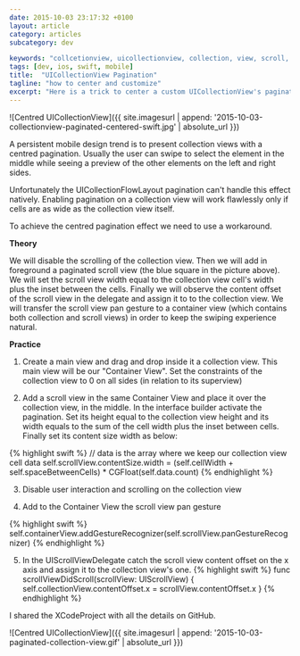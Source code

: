 ```yaml
---
date: 2015-10-03 23:17:32 +0100
layout: article
category: articles
subcategory: dev

keywords: "collcetionview, uicollectionview, collection, view, scroll, pagination, paginated, center, cover, flow, uiscrollview, centered"
tags: [dev, ios, swift, mobile]
title:  "UICollectionView Pagination"
tagline: "how to center and customize"
excerpt: "Here is a trick to center a custom UICollectionView's pagination"
---
```

![Centred UICollectionView]({{ site.imagesurl | append: '2015-10-03-collectionview-paginated-centered-swift.jpg' | absolute_url }})

A persistent mobile design trend is to present collection views with a centred pagination. Usually the user can swipe to select the element in the middle while seeing
a preview of the other elements on the left and right sides.

Unfortunately the UICollectionFlowLayout pagination can't handle this effect natively. Enabling pagination on a collection view will work flawlessly only if cells are as wide as the collection view itself.

To achieve the centred pagination effect we need to use a workaround.

__Theory__

We will disable the scrolling of the collection view. Then we will add in foreground a paginated scroll view (the blue square in the picture above).
 We will set the scroll view width equal to the collection view cell's width plus the inset between the cells. Finally we will observe the content offset of the scroll view in the delegate and assign it to to the collection view. We will transfer the scroll view pan gesture to a container view (which contains both collection and scroll views) in order to keep the swiping experience natural.

__Practice__

1. Create a main view and drag and drop inside it a collection view. This main view will be our "Container View". Set the constraints of the collection view to 0 on all sides (in relation to its superview)

2. Add a scroll view in the same Container View and place it over the collection view, in the middle. In the interface builder activate the pagination. Set its height equal to the collection view height and its width equals to the sum of the cell width plus the inset between cells. Finally set its content size width as below:

{% highlight swift %}
// data is the array where we keep our collection view cell data
self.scrollView.contentSize.width = (self.cellWidth + self.spaceBetweenCells) * CGFloat(self.data.count)
{% endhighlight %}

3. Disable user interaction and scrolling on the collection view

4. Add to the Container View the scroll view pan gesture

{% highlight swift %}
self.containerView.addGestureRecognizer(self.scrollView.panGestureRecognizer)
{% endhighlight %}

5. In the UIScrollViewDelegate catch the scroll view content offset on the x axis and assign it to the collection view's one.
{% highlight swift %}
func scrollViewDidScroll(scrollView: UIScrollView)
{
  self.collectionView.contentOffset.x = scrollView.contentOffset.x
}
{% endhighlight %}

I shared the XCodeProject with all the details on GitHub.

![Centred UICollectionView]({{ site.imagesurl | append: '2015-10-03-paginated-collection-view.gif' | absolute_url }})
